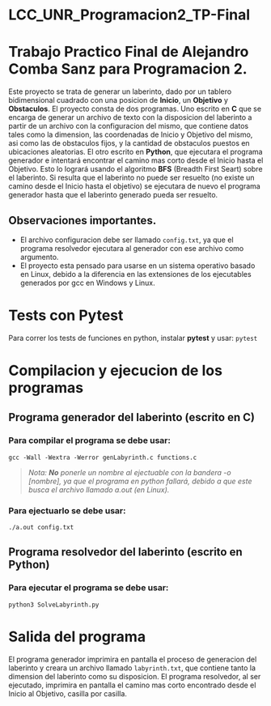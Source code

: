# LCC_UNR_Programacion2_TP-Final
# Trabajo Practico Final de Alejandro Comba Sanz para Programacion 2.
Este proyecto se trata de generar un laberinto, dado por un tablero bidimensional cuadrado con
una posicion de **Inicio**, un **Objetivo** y **Obstaculos**. El proyecto consta de dos programas.
Uno escrito en **C** que se encarga de generar un archivo de texto con la disposicion del laberinto
a partir de un archivo con la configuracion del mismo, que contiene datos tales como la dimension,
las coordenadas de Inicio y Objetivo del mismo, asi como las de obstaculos fijos, y la cantidad de
obstaculos puestos en ubicaciones aleatorias. El otro escrito en **Python**, que ejecutara el
programa generador e intentará encontrar el camino mas corto desde el Inicio hasta el Objetivo.
Esto lo logrará usando el algoritmo **BFS** (Breadth First Seart) sobre el laberinto.
Si resulta que el laberinto no puede ser resuelto (no existe un camino desde el Inicio hasta
el objetivo) se ejecutara de nuevo el programa generador hasta que el laberinto generado pueda ser
resuelto.

## Observaciones importantes.
* El archivo configuracion debe ser llamado `config.txt`, ya que el programa resolvedor ejecutara al generador con ese archivo como argumento.
* El proyecto esta pensado para usarse en un sistema operativo basado en Linux, debido a la diferencia en las extensiones de los ejecutables generados por gcc en Windows y Linux.

# Tests con Pytest
Para correr los tests de funciones en python, instalar **pytest** y usar:
`pytest`

# Compilacion y ejecucion de los programas
## Programa generador del laberinto (escrito en C)

### Para compilar el programa se debe usar:
`gcc -Wall -Wextra -Werror genLabyrinth.c functions.c`
> _Nota: **No** ponerle un nombre al ejectuable con la bandera -o [nombre], ya que_
> _el programa en python fallará, debido a que este busca el archivo llamado a.out (en Linux)._

### Para ejectuarlo se debe usar:
`./a.out config.txt`

## Programa resolvedor del laberinto (escrito en Python)

### Para ejecutar el programa se debe usar:
`python3 SolveLabyrinth.py`

# Salida del programa
El programa generador imprimira en pantalla el proceso de generacion del laberinto y creara un archivo llamado `labyrinth.txt`, que contiene tanto la dimension del laberinto como su disposicion.
El programa resolvedor, al ser ejecutado, imprimira en pantalla el camino mas corto encontrado
desde el Inicio al Objetivo, casilla por casilla.